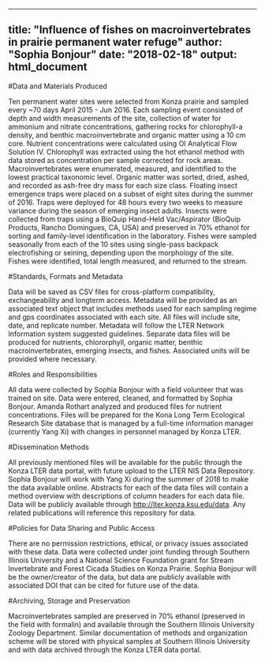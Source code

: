 
---
title: "Influence of fishes on macroinvertebrates in prairie permanent water refuge"
author: "Sophia Bonjour"
date: "2018-02-18"
output: html_document
---

#Data and Materials Produced

Ten permanent water sites were selected from Konza prairie and sampled every ~70 days April 2015 - Jun 2016. Each sampling event consisted of depth and width measurements of the site, collection of water for ammonium and nitrate concentrations, gathering rocks for chlorophyll-a density, and benthic macroinvertebrate and organic matter using a 10 cm core. Nutrient concentrations were calculated using OI Analytical Flow Solution IV. Chlorophyll was extracted using the hot ethanol method with data stored as concentration per sample corrected for rock areas. Macroinvertebrates were enumerated, measured, and identified to the lowest practical taxonomic level. Organic matter was sorted, dried, ashed, and recorded as ash-free dry mass for each size class. Floating insect emergence traps were placed on a subset of eight sites during the summer of 2016. Traps were deployed for 48 hours every two weeks to measure variance during the season of emerging insect adults. Insects were collected from traps using a BioQuip Hand-Held Vac/Aspirator (BioQuip Products, Rancho Domingues, CA, USA) and preserved in 70% ethanol for sorting and family-level identification in the laboratory. Fishes were sampled seasonally from each of the 10 sites using single-pass backpack electrofishing or seining, depending upon the morphology of the site. Fishes were identified, total length measured, and returned to the stream. 

#Standards, Formats and Metadata

Data will be saved as CSV files for cross-platform compatibility, exchangeability and longterm access. Metadata will be provided as an associated text object that includes methods used for each sampling regime and gps coordinates associated with each site. All files will include site, date, and replicate number. Metadata will follow the LTER Network Information system suggested guidelines. Separate data files will be produced for nutrients, chlororphyll, organic matter, benthic macroinvertebrates, emerging insects, and fishes. Associated units will be provided where necessary. 

#Roles and Responsibilities

All data were collected by Sophia Bonjour with a field volunteer that was trained on site. Data were entered, cleaned, and formatted by Sophia Bonjour. Amanda Rothart analyzed and produced files for nutrient concentrations. Files will be prepared for the Kona Long Term Ecological Research Site database that is managed by a full-time information manager (currently Yang Xi) with changes in personnel managed by Konza LTER. 

#Dissemination Methods

All previously mentioned files will be available for the public through the Konza LTER data portal, with future upload to the LTER NIS Data Repository. Sophia Bonjour will work with Yang Xi during the summer of 2018 to make the data available online. Abstracts for each of the data files will contain a method overview with descriptions of column headers for each data file. Data will be publicly available through http://lter.konza.ksu.edu/data. Any related publications will reference this repository for data. 

#Policies for Data Sharing and Public Access

There are no permission restrictions, ethical, or privacy issues associated with these data. Data were collected under joint funding through Southern Illinois University and a National Science Foundation grant for Stream Invertebrate and Forest Cicada Studies on Konza Prairie. Sophia Bonjour will be the owner/creator of the data, but data are publicly available with associated DOI that can be cited for future use of the data. 

#Archiving, Storage and Preservation

Macroinvertebrates sampled are preserved in 70% ethanol (preserved in the field with formalin) and available through the Southern Illinois University Zoology Department. Similar documentation of methods and organization scheme will be stored with physical samples at Southern Illinois University and with data archived through the Konza LTER data portal. 